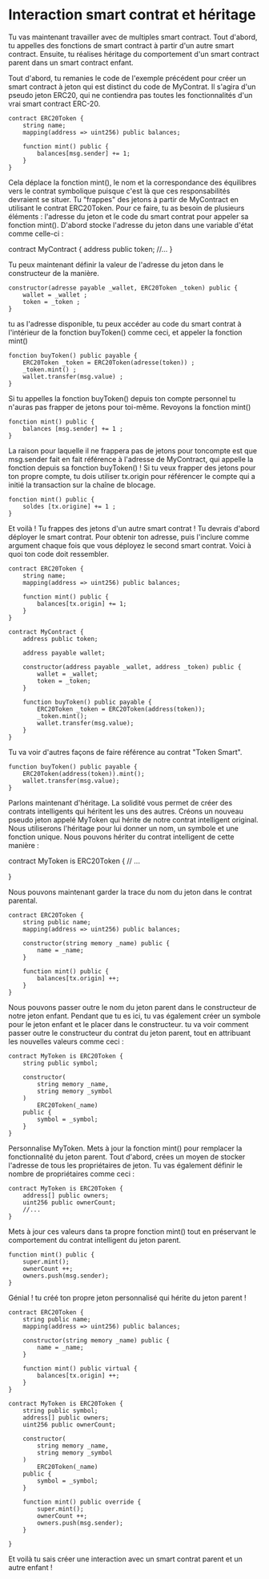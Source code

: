 
# Interaction smart contrat  et héritage

Tu vas maintenant travailler avec de multiples smart contract. Tout d'abord, tu appelles des fonctions de smart contract à partir d'un autre smart contract. Ensuite, tu réalises héritage du comportement d'un smart contract parent dans un smart contract enfant.

Tout d'abord, tu remanies le code de l'exemple précédent pour créer un smart contract à jeton qui est distinct du code de MyContrat. Il s'agira d'un pseudo jeton ERC20, qui ne contiendra pas toutes les fonctionnalités d'un vrai smart contract ERC-20.

```
contract ERC20Token {
    string name;
    mapping(address => uint256) public balances;

    function mint() public {
        balances[msg.sender] += 1;
    }
}
```

Cela déplace la fonction mint(), le nom et la correspondance des équilibres vers le contrat symbolique puisque c'est là que ces responsabilités devraient se situer. Tu "frappes" des jetons à partir de MyContract en utilisant le contrat ERC20Token. Pour ce faire, tu as besoin de plusieurs éléments : l'adresse du jeton et le code du smart contrat pour appeler sa fonction mint(). D'abord stocke l'adresse du jeton dans une variable d'état comme celle-ci :


contract MyContract {
    address public token;
    //...
}

Tu peux maintenant définir la valeur de l'adresse du jeton dans le constructeur de la manière.

```
constructor(adresse payable _wallet, ERC20Token _token) public {
    wallet = _wallet ;
    token = _token ;
}
```

tu as l'adresse disponible, tu peux accéder au code du smart contrat  à l'intérieur de la fonction buyToken() comme ceci, et appeler la fonction mint() 

```
fonction buyToken() public payable {
    ERC20Token _token = ERC20Token(adresse(token)) ;
    _token.mint() ;
    wallet.transfer(msg.value) ;
}
```

Si tu appelles la fonction buyToken() depuis ton compte personnel tu n'auras pas frapper de jetons pour toi-même. Revoyons la fonction mint()

```
fonction mint() public {
    balances [msg.sender] += 1 ;
}
```

La raison pour laquelle il ne frappera pas de jetons pour toncompte est que msg.sender fait en fait référence à l'adresse de MyContract, qui appelle la fonction depuis sa fonction buyToken() ! Si tu veux frapper des jetons pour ton propre compte, tu dois utiliser tx.origin pour référencer le compte qui a initié la transaction sur la chaîne de blocage.

```
fonction mint() public {
    soldes [tx.origine] += 1 ;
}
```
Et voilà ! Tu frappes des jetons d'un autre smart contrat ! Tu devrais d'abord déployer le smart contrat. Pour obtenir ton adresse, puis l'inclure comme argument chaque fois que vous déployez le second smart contrat. Voici à quoi ton code doit ressembler.

```
contract ERC20Token {
    string name;
    mapping(address => uint256) public balances;

    function mint() public {
        balances[tx.origin] += 1;
    }
}

contract MyContract {
    address public token;

    address payable wallet;

    constructor(address payable _wallet, address _token) public {
        wallet = _wallet;
        token = _token;
    }

    function buyToken() public payable {
        ERC20Token _token = ERC20Token(address(token));
        _token.mint();
        wallet.transfer(msg.value);
    }
}
```

Tu va voir d'autres façons de faire référence au contrat "Token Smart".

```
function buyToken() public payable {
    ERC20Token(address(token)).mint();
    wallet.transfer(msg.value);
}
```


Parlons maintenant d'héritage. La solidité vous permet de créer des contrats intelligents qui héritent les uns des autres. Créons un nouveau pseudo jeton appelé MyToken qui hérite de notre contrat intelligent original. Nous utiliserons l'héritage pour lui donner un nom, un symbole et une fonction unique. Nous pouvons hériter du contrat intelligent de cette manière :

contract MyToken is ERC20Token {
    // ...

}


Nous pouvons maintenant garder la trace du nom du jeton dans le contrat parental.

```
contract ERC20Token {
    string public name;
    mapping(address => uint256) public balances;

    constructor(string memory _name) public {
        name = _name;
    }

    function mint() public {
        balances[tx.origin] ++;
    }
}
```

Nous pouvons passer outre le nom du jeton parent dans le constructeur de notre jeton enfant. Pendant que tu es ici, tu vas également créer un symbole pour le jeton enfant et le placer dans le constructeur. tu va voir comment passer outre le constructeur du contrat du jeton parent, tout en attribuant les nouvelles valeurs comme ceci :

```
contract MyToken is ERC20Token {
    string public symbol;

    constructor(
        string memory _name,
        string memory _symbol
    )
        ERC20Token(_name)
    public {
        symbol = _symbol;
    }
}
```

Personnalise MyToken. Mets à jour la fonction mint() pour remplacer la fonctionnalité du jeton parent. Tout d'abord, crées un moyen de stocker l'adresse de tous les propriétaires de jeton. Tu vas également définir le nombre de propriétaires comme ceci :

```
contract MyToken is ERC20Token {
    address[] public owners;
    uint256 public ownerCount;
    //...
}

```


Mets à jour ces valeurs dans ta propre fonction mint() tout en préservant le comportement du contrat intelligent du jeton parent. 

```
function mint() public {
    super.mint();
    ownerCount ++;
    owners.push(msg.sender);
}

```


Génial ! tu créé ton propre jeton personnalisé qui hérite du jeton parent !


```
contract ERC20Token {
    string public name;
    mapping(address => uint256) public balances;

    constructor(string memory _name) public {
        name = _name;
    }

    function mint() public virtual {
        balances[tx.origin] ++;
    }
}

contract MyToken is ERC20Token {
    string public symbol;
    address[] public owners;
    uint256 public ownerCount;

    constructor(
        string memory _name,
        string memory _symbol
    )
        ERC20Token(_name)
    public {
        symbol = _symbol;
    }

    function mint() public override {
        super.mint();
        ownerCount ++;
        owners.push(msg.sender);
    }

}
```


Et voilà tu sais créer une interaction avec un smart contrat parent et un autre enfant !